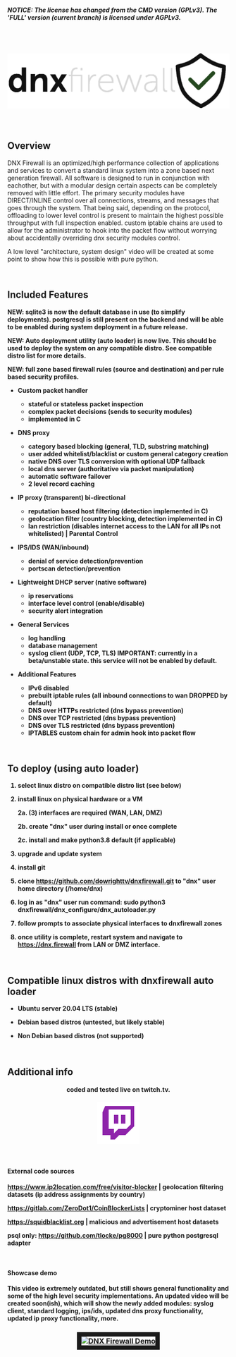 <h5><strong>NOTICE: The license has changed from the CMD version (GPLv3). The 'FULL' version (current branch) is licensed under AGPLv3.</strong></h5>

<h1 align="center">
	<br>
	<img src="https://raw.githubusercontent.com/DOWRIGHTTV/dnxfirewall/dnxfirewall/dnx_webui/static/assets/images/dnxlogo_v2.png" alt="dnxfirewall logo">
	<br>
</h1>

<br>
<h2>Overview</h2>

  DNX Firewall is an optimized/high performance collection of applications and services to convert a standard linux system
into a zone based next generation firewall. All software is designed to run in conjunction with eachother, but with a modular 
design certain aspects can be completely removed with little effort. The primary security modules have DIRECT/INLINE control 
over all connections, streams, and messages that goes through the system. That being said, depending on the protocol, offloading
to lower level control is present to maintain the highest possible throughput with full inspection enabled. custom iptable chains
are used to allow for the administrator to hook into the packet flow without worrying about accidentally overriding dnx security
modules control.

A low level "architecture, system design" video will be created at some point to show how this is possible with pure python.

<br>
<h2>Included Features</h2>

<strong>NEW: sqlite3 is now the default database in use (to simplify deployments). postgresql is still present on the backend and will be able to be enabled during system deployment in a future release.</strong>

<strong>NEW: Auto deployment utility (auto loader) is now live. This should be used to deploy the system on any compatible distro. See compatible distro list for more details. </strong>

<strong>NEW: full zone based firewall rules (source and destination) and per rule based security profiles.

- Custom packet handler
   - stateful or stateless packet inspection
   - complex packet decisions (sends to security modules)
   - implemented in C

- DNS proxy
   - category based blocking (general, TLD, substring matching)
   - user added whitelist/blacklist or custom general category creation
   - native DNS over TLS conversion with optional UDP fallback
   - local dns server (authoritative via packet manipulation)
   - automatic software failover
   - 2 level record caching

- IP proxy (transparent) bi-directional
   - reputation based host filtering (detection implemented in C)
   - geolocation filter (country blocking, detection implemented in C)
   - lan restriction (disables internet access to the LAN for all IPs not whitelisted) | Parental Control

- IPS/IDS (WAN/inbound)
   - denial of service detection/prevention
   - portscan detection/prevention

- Lightweight DHCP server (native software)
   - ip reservations
   - interface level control (enable/disable)
   - security alert integration

- General Services
   - log handling
   - database management
   - syslog client (UDP, TCP, TLS) IMPORTANT: currently in a beta/unstable state. this service will not be enabled by default.
    
- Additional Features
   - IPv6 disabled
   - prebuilt iptable rules (all inbound connections to wan DROPPED by default)
   - DNS over HTTPs restricted (dns bypass prevention)
   - DNS over TCP restricted (dns bypass prevention)
   - DNS over TLS restricted (dns bypass prevention)
   - IPTABLES custom chain for admin hook into packet flow

<br>
<h2>To deploy (using auto loader)</h2>

1. select linux distro on compatible distro list (see below)

2. install linux on physical hardware or a VM
	
	2a. (3) interfaces are required (WAN, LAN, DMZ)
	
	2b. create "dnx" user during install or once complete
	
	2c. install and make python3.8 default (if applicable)

3. upgrade and update system

4. install git
	
5. clone https://github.com/dowrighttv/dnxfirewall.git to "dnx" user home directory (/home/dnx)
        
6. log in as "dnx" user run command: sudo python3 dnxfirewall/dnx_configure/dnx_autoloader.py
	
7. follow prompts to associate physical interfaces to dnxfirewall zones
	
8. once utility is complete, restart system and navigate to https://dnx.firewall from LAN or DMZ interface.
	
<br>
<h2>Compatible linux distros with dnxfirewall auto loader </h2>
	
  - Ubuntu server 20.04 LTS (stable)
	
  - Debian based distros (untested, but likely stable)
	
  - Non Debian based distros (not supported)

<br>
<h2>Additional info</h2>

<h4 align="center">coded and tested live on twitch.tv.</h4>
<p align="center"><a href="https://www.twitch.tv/dowright" target="_blank">
	<img src="https://github.com/ProHackTech/DNX-FWALL-CMD/blob/master/Readme_Social/twitch.png" alt="DOWRIGHTTV"/>
</a></p>

<br>
<h4>External code sources</h4>

https://www.ip2location.com/free/visitor-blocker | geolocation filtering datasets (ip address assignments by country)

https://gitlab.com/ZeroDot1/CoinBlockerLists | cryptominer host dataset

https://squidblacklist.org | malicious and advertisement host datasets

<bold>psql only:</bold> https://github.com/tlocke/pg8000 | pure python postgresql adapter

<br>
<h4>Showcase demo</h4>	
  This video is extremely outdated, but still shows general functionality and some of the high level security implementations. 
An updated video will be created soon(ish), which will show the newly added modules: syslog client, standard logging, ips/ids, 
updated dns proxy functionality, updated ip proxy functionality, more.

<h3 align="center">
	<a href="http://www.youtube.com/watch?feature=player_embedded&v=6NvRXlNjpOc" target="_blank">
		<img src="http://img.youtube.com/vi/6NvRXlNjpOc/0.jpg" alt="DNX Firewall Demo" width="480" height="360" border="10" />
	</a>
</h3>

